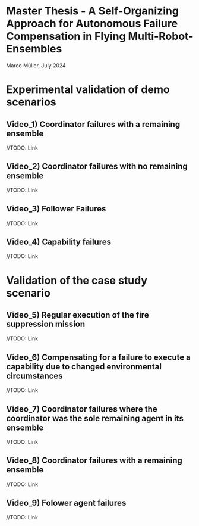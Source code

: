 # Master Thesis - A Self-Organizing Approach for Autonomous Failure Compensation in Flying Multi-Robot-Ensembles
Marco Müller, July 2024


# Experimental validation of demo scenarios

## Video_1) Coordinator failures with a remaining ensemble
//TODO: Link
## Video_2) Coordinator failures with no remaining ensemble 
//TODO: Link
## Video_3) Follower Failures
//TODO: Link
## Video_4) Capability failures 
//TODO: Link

# Validation of the case study scenario

## Video_5) Regular execution of the fire suppression mission
//TODO: Link
## Video_6) Compensating for a failure to execute a capability due to changed environmental circumstances
//TODO: Link
## Video_7) Coordinator failures where the coordinator was the sole remaining agent in its ensemble
//TODO: Link
## Video_8) Coordinator failures with a remaining ensemble
//TODO: Link
## Video_9) Folower agent failures
//TODO: Link
